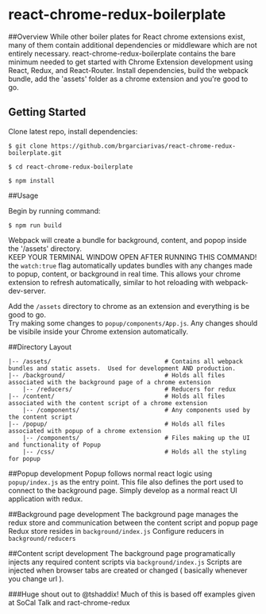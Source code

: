 # react-chrome-redux-boilerplate


##Overview
While other boiler plates for React chrome extensions exist, many of them contain additional dependencies or middleware which are not entirely necessary.
react-chrome-redux-boilerplate contains the bare minimum needed to get started with Chrome Extension development using React, Redux, and React-Router.
Install dependencies, build the webpack bundle, add the 'assets' folder as a chrome extension and you're good to go.  

## Getting Started

Clone latest repo, install dependencies:

	$ git clone https://github.com/brgarciarivas/react-chrome-redux-boilerplate.git

	$ cd react-chrome-redux-boilerplate
	
	$ npm install


##Usage

Begin by running command:

	$ npm run build

Webpack will create a bundle for background, content, and popop inside the '/assets' directory.  
KEEP YOUR TERMINAL WINDOW OPEN AFTER RUNNING THIS COMMAND!
the `watch:true` flag automatically updates bundles with any changes made to popup, content, or background in real time.
This allows your chrome extension to refresh automatically, similar to hot reloading with webpack-dev-server.  

Add the `/assets` directory to chrome as an extension and everything is be good to go.  
Try making some changes to `popup/components/App.js`.  Any changes should be visibile inside your Chrome extension automatically.  


##Directory Layout

```
|-- /assets/								# Contains all webpack bundles and static assets.  Used for development AND production.
|-- /background/							# Holds all files associated with the background page of a chrome extension
	|-- /reducers/							# Reducers for redux
|-- /content/								# Holds all files associated with the content script of a chrome extension
	|-- /components/						# Any components used by the content script 
|-- /popup/									# Holds all files associated with popup of a chrome extension
	|-- /components/						# Files making up the UI and functionality of Popup
	|-- /css/								# Holds all the styling for popup
```

##Popup development
Popup follows normal react logic using `popup/index.js` as the entry point. This file also defines the port used to connect to the background page.
Simply develop as a normal react UI application with redux.

##Background page development
The background page manages the redux store and communication between the content script and popup page
Redux store resides in `background/index.js`
Configure reducers in `background/reducers`

##Content script development
The background page programatically injects any required content scripts via `background/index.js`
Scripts are injected when browser tabs are created or changed ( basically whenever you change url ).

###Huge shout out to @tshaddix! Much of this is based off examples given at SoCal Talk and ract-chrome-redux